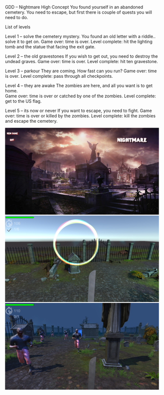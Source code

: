 GDD – Nightmare
High Concept
You found yourself in an abandoned cemetery.
You need to escape, but first there is couple of quests you will need to do.

List of levels

Level 1 – solve the cemetery mystery.
You found an old letter with a riddle.. solve it to get on.
Game over: time is over.
Level complete: hit the lighting tomb and the statue that facing the exit gate.

Level 2 – the old gravestones
If you wish to get out, you need to destroy the undead graves.
Game over: time is over.
Level complete: hit ten gravestone.

Level 3 – parkour
They are coming. How fast can you run?
Game over: time is over.
Level complete: pass through all checkpoints.

Level 4 – they are awake
The zombies are here, and all you want is to get home.	
Game over: time is over or catched by one of the zombies.
Level complete: get to the US flag.

Level 5 – its now or never
If you want to escape, you need to fight.
Game over: time is over or killed by the zombies.
Level complete: kill the zombies and escape the cemetery.

![](Screenshots/screenshot1.png)
![](Screenshots/screenshot2.png)
![](Screenshots/screenshot3.png)
